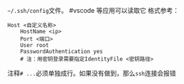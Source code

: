 `~/.ssh/config`文件。 #vscode 等应用可以读取它
格式参考：
```text
Host <自定义名称>
    HostName <ip>
    Port <端口>
    User root
    PasswordAuthentication yes
    # 注：用密钥登录需要指定IdentityFile <密钥路径>
```
注释`# ...`必须单独成行。如果没有做到，那么`ssh`连接会报错